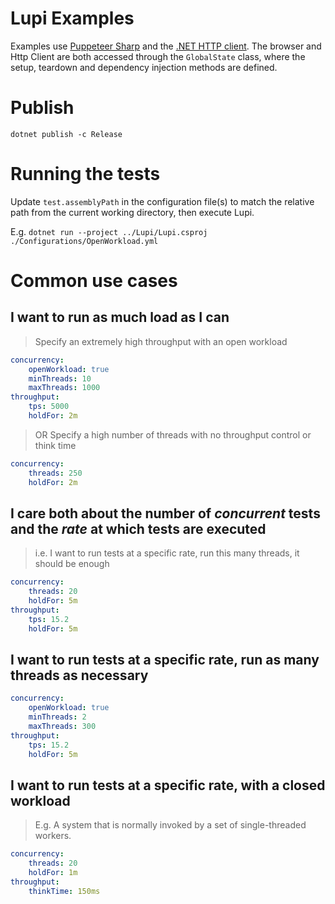 # Lupi Examples
Examples use [Puppeteer Sharp](https://github.com/hardkoded/puppeteer-sharp) and the [.NET HTTP client](https://docs.microsoft.com/en-us/dotnet/api/system.net.http.httpclient?view=netcore-3.1). The browser and Http Client are both accessed through the `GlobalState` class, where the setup, teardown and dependency injection methods are defined.

# Publish
`dotnet publish -c Release`

# Running the tests
Update `test.assemblyPath` in the configuration file(s) to match the relative path from the current working directory, then execute Lupi.

E.g.
`dotnet run --project ../Lupi/Lupi.csproj ./Configurations/OpenWorkload.yml`

# Common use cases
## I want to run as much load as I can
 > Specify an extremely high throughput with an open workload

```yaml
concurrency:
    openWorkload: true
    minThreads: 10
    maxThreads: 1000
throughput:
    tps: 5000
    holdFor: 2m
```

 > OR Specify a high number of threads with no throughput control or think time

```yaml
concurrency:
    threads: 250
    holdFor: 2m
```
## I care both about the number of _concurrent_ tests and the _rate_ at which tests are executed

> i.e. I want to run tests at a specific rate, run this many threads, it should be enough

```yaml
concurrency:
    threads: 20
    holdFor: 5m
throughput:
    tps: 15.2
    holdFor: 5m
```

## I want to run tests at a specific rate, run as many threads as necessary
```yaml
concurrency:
    openWorkload: true
    minThreads: 2
    maxThreads: 300
throughput:
    tps: 15.2
    holdFor: 5m
```

## I want to run tests at a specific rate, with a closed workload

> E.g. A system that is normally invoked by a set of single-threaded workers.

```yaml
concurrency:
    threads: 20
    holdFor: 1m
throughput:
    thinkTime: 150ms
```
